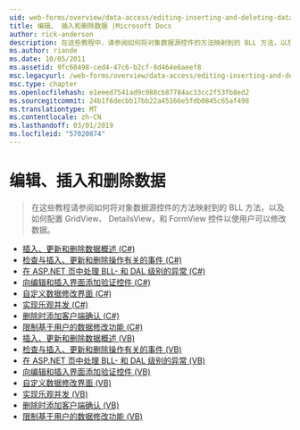 ```yaml
---
uid: web-forms/overview/data-access/editing-inserting-and-deleting-data/index
title: 编辑、 插入和删除数据 |Microsoft Docs
author: rick-anderson
description: 在这些教程中，请参阅如何将对象数据源控件的方法映射到的 BLL 方法，以及如何配置 GridView、 DetailsView 和 FormView 共同...
ms.author: riande
ms.date: 10/05/2011
ms.assetid: 9fc60498-ced4-47c6-b2cf-8d464e6aeef8
msc.legacyurl: /web-forms/overview/data-access/editing-inserting-and-deleting-data
msc.type: chapter
ms.openlocfilehash: e1eeed7541ad9c088cb87784ac33cc2f53fb8ed2
ms.sourcegitcommit: 24b1f6decbb17bb22a45166e5fdb0845c65af498
ms.translationtype: MT
ms.contentlocale: zh-CN
ms.lasthandoff: 03/01/2019
ms.locfileid: "57020874"
---
```

<a name="editing-inserting-and-deleting-data"></a>编辑、插入和删除数据
====================
> 在这些教程请参阅如何将对象数据源控件的方法映射到的 BLL 方法，以及如何配置 GridView、 DetailsView，和 FormView 控件以使用户可以修改数据。


- [插入、更新和删除数据概述 (C#)](an-overview-of-inserting-updating-and-deleting-data-cs.md)
- [检查与插入、更新和删除操作有关的事件 (C#)](examining-the-events-associated-with-inserting-updating-and-deleting-cs.md)
- [在 ASP.NET 页中处理 BLL- 和 DAL 级别的异常 (C#)](handling-bll-and-dal-level-exceptions-in-an-asp-net-page-cs.md)
- [向编辑和插入界面添加验证控件 (C#)](adding-validation-controls-to-the-editing-and-inserting-interfaces-cs.md)
- [自定义数据修改界面 (C#)](customizing-the-data-modification-interface-cs.md)
- [实现乐观并发 (C#)](implementing-optimistic-concurrency-cs.md)
- [删除时添加客户端确认 (C#)](adding-client-side-confirmation-when-deleting-cs.md)
- [限制基于用户的数据修改功能 (C#)](limiting-data-modification-functionality-based-on-the-user-cs.md)
- [插入、更新和删除数据概述 (VB)](an-overview-of-inserting-updating-and-deleting-data-vb.md)
- [检查与插入、更新和删除操作有关的事件 (VB)](examining-the-events-associated-with-inserting-updating-and-deleting-vb.md)
- [在 ASP.NET 页中处理 BLL- 和 DAL 级别的异常 (VB)](handling-bll-and-dal-level-exceptions-in-an-asp-net-page-vb.md)
- [向编辑和插入界面添加验证控件 (VB)](adding-validation-controls-to-the-editing-and-inserting-interfaces-vb.md)
- [自定义数据修改界面 (VB)](customizing-the-data-modification-interface-vb.md)
- [实现乐观并发 (VB)](implementing-optimistic-concurrency-vb.md)
- [删除时添加客户端确认 (VB)](adding-client-side-confirmation-when-deleting-vb.md)
- [限制基于用户的数据修改功能 (VB)](limiting-data-modification-functionality-based-on-the-user-vb.md)
